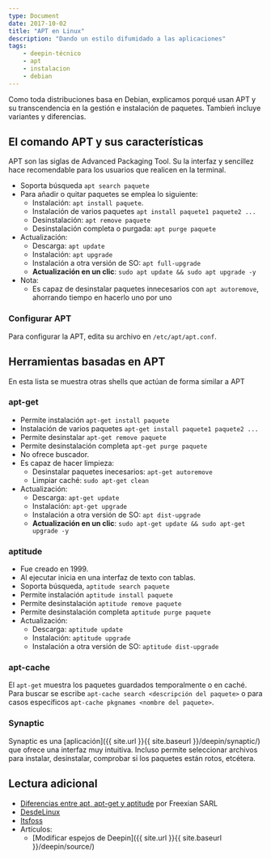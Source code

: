 ```yaml
---
type: Document
date: 2017-10-02
title: "APT en Linux"
description: "Dando un estilo difumidado a las aplicaciones"
tags:
    - deepin-técnico
    - apt
    - instalacion
    - debian
---
```


Como toda distribuciones basa en Debian, explicamos porqué usan APT y su transcendencia en la gestión e instalación de paquetes. Tambień incluye variantes y diferencias.

## El comando APT y sus características
APT son las siglas de Advanced Packaging Tool. Su la interfaz y sencillez hace recomendable para los usuarios que realicen en la terminal.
* Soporta búsqueda `apt search paquete`
* Para añadir o quitar paquetes se emplea lo siguiente:
  * Instalación: `apt install paquete`.
  * Instalación de varios paquetes `apt install paquete1 paquete2 ...`
  * Desinstalación: `apt remove paquete`
  * Desinstalación completa o purgada: `apt purge paquete`
* Actualización:
  * Descarga: `apt update`
  * Instalación: `apt upgrade`
  * Instalación a otra versión de SO: `apt full-upgrade`
  * **Actualización en un clic**: `sudo apt update && sudo apt upgrade -y`
* Nota:
  * Es capaz de desinstalar paquetes innecesarios con `apt autoremove`, ahorrando tiempo en hacerlo uno por uno

### Configurar APT
Para configurar la APT, edita su archivo en `/etc/apt/apt.conf`.

## Herramientas basadas en APT
En esta lista se muestra otras shells que actúan de forma similar a APT
### apt-get
* Permite instalación `apt-get install paquete`
* Instalación de varios paquetes `apt-get install paquete1 paquete2 ...`
* Permite desinstalar `apt-get remove paquete`
* Permite desinstalación completa `apt-get purge paquete`
* No ofrece buscador.
* Es capaz de hacer limpieza:
  - Desinstalar paquetes inecesarios: `apt-get autoremove`
  - Limpiar caché: `sudo apt-get clean`
* Actualización:
  * Descarga: `apt-get update`
  * Instalación: `apt-get upgrade`
  * Instalación a otra versión de SO: `apt dist-upgrade`
  * **Actualización en un clic**: `sudo apt-get update && sudo apt-get upgrade -y`

### aptitude
* Fue creado en 1999.
* Al ejecutar inicia en una interfaz de texto con tablas.
* Soporta búsqueda, `aptitude search paquete`
* Permite instalación `aptitude install paquete`
* Permite desinstalación `aptitude remove paquete`
* Permite desinstalación completa `aptitude purge paquete`
* Actualización:
  * Descarga: `aptitude update `
  * Instalación: `aptitude upgrade`
  * Instalación a otra versión de SO: `aptitude dist-upgrade`

### apt-cache
El `apt-get` muestra los paquetes guardados temporalmente o en caché. Para buscar se escribe `apt-cache search <descripción del paquete>` o  para casos específicos `apt-cache pkgnames <nombre del paquete>`.

### Synaptic
Synaptic es una [aplicación]({{ site.url }}{{ site.baseurl }}/deepin/synaptic/) que ofrece una interfaz muy intuitiva. Incluso permite seleccionar archivos para instalar, desinstalar, comprobar si los paquetes están rotos, etcétera.

## Lectura adicional
* [Diferencias entre apt, apt-get y aptitude](https://debian-handbook.info/browse/es-ES/stable/sect.apt-get.html) por Freexian SARL
* [DesdeLinux](https://blog.desdelinux.net/apt-o-aptitude-cual-usar/)
* [Itsfoss](https://itsfoss.com/apt-get-linux-guide/)
* Artículos:
  - [Modificar espejos de Deepin]({{ site.url }}{{ site.baseurl }}/deepin/source/)
